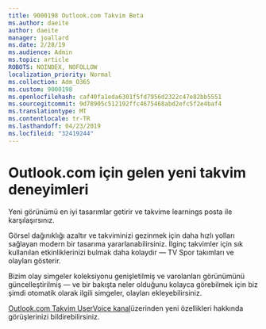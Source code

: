 ```yaml
---
title: 9000198 Outlook.com Takvim Beta
ms.author: daeite
author: daeite
manager: joallard
ms.date: 2/28/19
ms.audience: Admin
ms.topic: article
ROBOTS: NOINDEX, NOFOLLOW
localization_priority: Normal
ms.collection: Adm_O365
ms.custom: 9000198
ms.openlocfilehash: caf40fa1eda6301f5fd7956d2322c47e82bb5551
ms.sourcegitcommit: 9d78905c512192ffc4675468abd2efc5f2e4baf4
ms.translationtype: MT
ms.contentlocale: tr-TR
ms.lasthandoff: 04/23/2019
ms.locfileid: "32419244"
---
```

# <a name="new-calendar-experiences-coming-to-outlookcom"></a>Outlook.com için gelen yeni takvim deneyimleri

Yeni görünümü en iyi tasarımlar getirir ve takvime learnings posta ile karşılaşırsınız.

Görsel dağınıklığı azaltır ve takviminizi gezinmek için daha hızlı yolları sağlayan modern bir tasarıma yararlanabilirsiniz. İlginç takvimler için sık kullanılan etkinliklerinizi bulmak daha kolaydır — TV Spor takımları ve olayları gösterir.

Bizim olay simgeler koleksiyonu genişletilmiş ve varolanları görünümünü güncelleştirilmiş — ve bir bakışta neler olduğunu kolayca görebilmek için biz şimdi otomatik olarak ilgili simgeler, olayları ekleyebilirsiniz.

[Outlook.com Takvim UserVoice kanal](https://outlook.uservoice.com/forums/601444-new-experiences-in-outlook-com?category_id=209197)üzerinden yeni özellikleri hakkında görüşlerinizi bildirebilirsiniz.